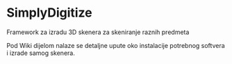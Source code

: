 # SimplyDigitize
Framework za izradu 3D skenera za skeniranje raznih predmeta

Pod Wiki dijelom nalaze se detaljne upute oko instalacije potrebnog softvera i izrade samog skenera.
